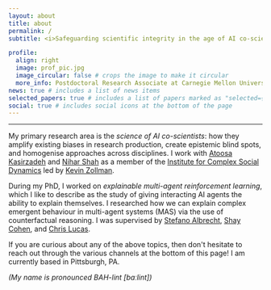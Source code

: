 ```yaml
---
layout: about
title: about
permalink: /
subtitle: <i>Safeguarding scientific integrity in the age of AI co-scientists</i>

profile:
  align: right
  image: prof_pic.jpg
  image_circular: false # crops the image to make it circular
  more_info: Postdoctoral Research Associate at Carnegie Mellon University
news: true # includes a list of news items
selected_papers: true # includes a list of papers marked as "selected={true}"
social: true # includes social icons at the bottom of the page
---
```


***


My primary research area is the _science of AI co-scientists_: how they amplify existing biases in research production, create epistemic blind spots, and homogenise approaches across disciplines.
I work with [Atoosa Kasirzadeh](https://kasirzadeh.org/) and [Nihar Shah](https://www.cs.cmu.edu/~nihars/) as a member of the [Institute for Complex Social Dynamics](https://www.cmu.edu/dietrich/social-dynamics/) led by [Kevin Zollman](https://www.kevinzollman.com/).

During my PhD, I worked on _explainable multi-agent reinforcement learning_, which I like to describe as the study of giving interacting AI agents the ability to explain themselves.
I researched how we can explain complex emergent behaviour in multi-agent systems (MAS) via the use of counterfactual reasoning.
I was supervised by [Stefano Albrecht](https://agents-lab.org/stefano-albrecht/), [Shay Cohen](https://homepages.inf.ed.ac.uk/scohen/), and [Chris Lucas](https://homepages.inf.ed.ac.uk/clucas2/).

If you are curious about any of the above topics, then don't hesitate to reach out through the various channels at the bottom of this page! I am currently based in Pittsburgh, PA.

<i>(My name is pronounced BAH-lint [baːlint])</i>

<!-- <img src="assets/img/background.jpg" alt="View of a corrie in the Scottish Highlands" width="100%" />
_View of a corrie from Beinn Bhan near Applecross, Scotland shot by me._ -->


<br />